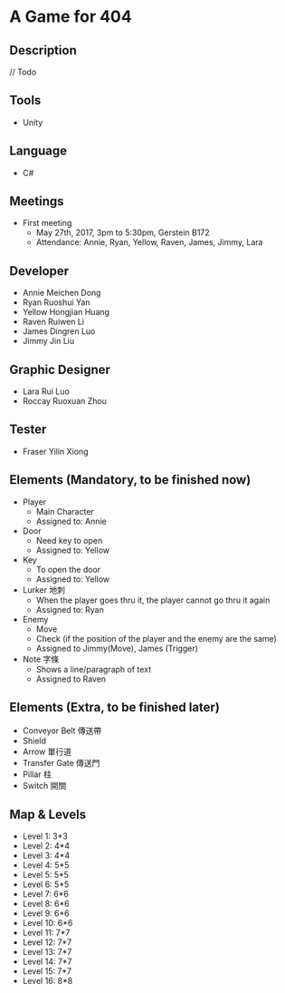 # A Game for 404

## Description
// Todo

## Tools
- Unity

## Language
- C#

## Meetings
- First meeting
	- May 27th, 2017, 3pm to 5:30pm, Gerstein B172
	- Attendance: Annie, Ryan, Yellow, Raven, James, Jimmy, Lara

## Developer
- Annie Meichen Dong
- Ryan Ruoshui Yan
- Yellow Hongjian Huang
- Raven Ruiwen Li
- James Dingren Luo
- Jimmy Jin Liu

## Graphic Designer
- Lara Rui Luo
- Roccay Ruoxuan Zhou

## Tester
- Fraser Yilin Xiong

## Elements (Mandatory, to be finished now)
- Player
	- Main Character
	- Assigned to: Annie
- Door
	- Need key to open
	- Assigned to: Yellow
- Key
	- To open the door
	- Assigned to: Yellow
- Lurker 地刺
	- When the player goes thru it, the player cannot go thru it again
	- Assigned to: Ryan
- Enemy
	- Move
	- Check (if the position of the player and the enemy are the same)
	- Assigned to Jimmy(Move), James (Trigger)
- Note 字條
	- Shows a line/paragraph of text
	- Assigned to Raven

## Elements (Extra, to be finished later)
- Conveyor Belt 傳送帶
- Shield
- Arrow 單行道
- Transfer Gate 傳送門
- Pillar 柱
- Switch 開關

## Map & Levels
- Level 1: 3*3
- Level 2: 4*4
- Level 3: 4*4
- Level 4: 5*5
- Level 5: 5*5
- Level 6: 5*5
- Level 7: 6*6
- Level 8: 6*6
- Level 9: 6*6
- Level 10: 6*6
- Level 11: 7*7
- Level 12: 7*7
- Level 13: 7*7
- Level 14: 7*7
- Level 15: 7*7
- Level 16: 8*8
